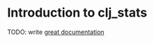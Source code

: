 # Introduction to clj_stats

TODO: write [great documentation](http://jacobian.org/writing/what-to-write/)
